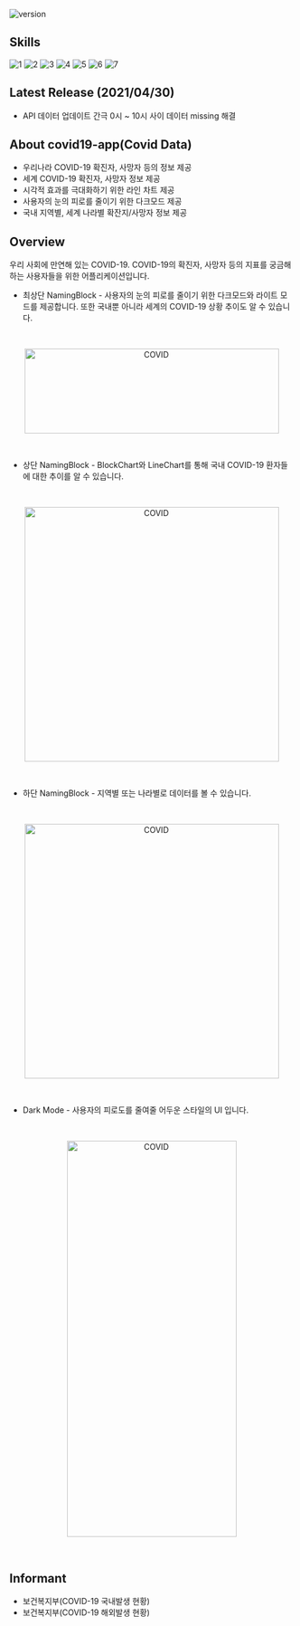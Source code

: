 ![version](https://img.shields.io/github/v/release/po4tion/covid19-app)

## Skills

![1](https://img.shields.io/badge/axios-0.21.1-green)
![2](https://img.shields.io/badge/chart.js-2.9.4-green)
![3](https://img.shields.io/badge/react--icons-4.2.0-green)
![4](https://img.shields.io/badge/react--redux-7.2.2-green)
![5](https://img.shields.io/badge/redux--actions-2.6.5-green)
![6](https://img.shields.io/badge/styled--components-5.2.1-green)
![7](https://img.shields.io/badge/-Atomic--Pattern-green)

## Latest Release (2021/04/30)

- API 데이터 업데이트 간극 0시 ~ 10시 사이 데이터 missing 해결

## About covid19-app(Covid Data)

- 우리나라 COVID-19 확진자, 사망자 등의 정보 제공
- 세계 COVID-19 확진자, 사망자 정보 제공
- 시각적 효과를 극대화하기 위한 라인 차트 제공
- 사용자의 눈의 피로를 줄이기 위한 다크모드 제공
- 국내 지역별, 세계 나라별 확잔지/사망자 정보 제공


## Overview

우리 사회에 만연해 있는 COVID-19.
COVID-19의 확진자, 사망자 등의 지표를 궁금해하는 사용자들을 위한 어플리케이션입니다.

- 최상단 NamingBlock - 사용자의 눈의 피로를 줄이기 위한 다크모드와 라이트 모드를 제공합니다. 또한 국내뿐 아니라 세계의 COVID-19 상황 추이도 알 수 있습니다.
<br />
<p align="center"><img src="/doc/images/CORONA_DATA_최상단.png" width="450px" height="150px" title="CORONA_DATA_최상단" alt="COVID"></img></p><br/>

- 상단 NamingBlock - BlockChart와 LineChart를 통해 국내 COVID-19 환자들에 대한 추이를 알 수 있습니다.
<br />
<p align="center"><img src="/doc/images/CORONA_DATA_상단.png" width="450px" height="450px" title="CORONA_DATA_상단" alt="COVID"></img></p><br/>

- 하단 NamingBlock - 지역별 또는 나라별로 데이터를 볼 수 있습니다.
<br />
<p align="center"><img src="/doc/images/CORONA_DATA_하단.png" width="450px" height="450px" title="CORONA_DATA_하단" alt="COVID"></img></p><br/>

- Dark Mode - 사용자의 피로도를 줄여줄 어두운 스타일의 UI 입니다.
<br />
<p align="center"><img src="/doc/images/CORONA_DARK.png" width="300px" height="700px" title="CORONA_DARK" alt="COVID"></img></p><br/>

## Informant

- 보건복지부(COVID-19 국내발생 현황)
- 보건복지부(COVID-19 해외발생 현황)
